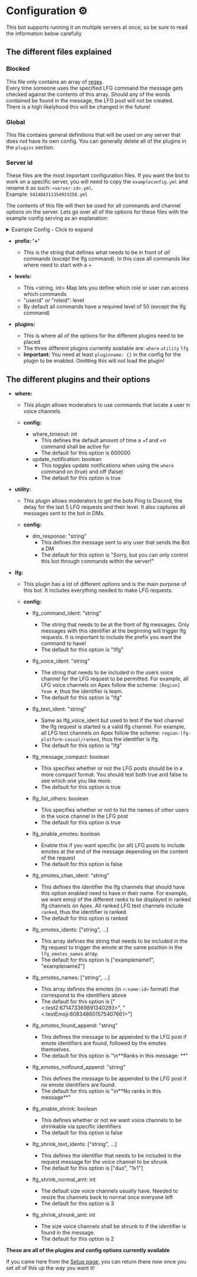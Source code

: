 # **Configuration** ⚙️
This bot supports running it on multiple servers at once, so be sure to read the information below carefully

## The different files explained

### Blocked
This file only contains an array of [regex](https://www.regular-expressions.info/).  
Every time someone uses the specified LFG command the message gets checked against the contents of this array. Should any of the words contained be found in the message, the LFG post will not be created.  
There is a high likelyhood this will be changed in the future!

### Global
This file contains general definitions that will be used on any server that does *not* have its own config.
You can generally delete all of the plugins in the `plugins` section.

### Server id
These files are the most important configuration files. If you want the bot to work on a specific server,  you will need to copy the `exampleconfig.yml` and rename it as such: `<server-id>.yml`.  
Example: `541484311354933258.yml`

The contents of this file will then be used for all commands and channel options on the server.
Lets go over all of the options for these files with the example config serving as an explanation:

<details>
<summary>Example Config - Click to expand</summary>
<p>

This config is based on the config used on the [Apex Legends Discord server](discord.gg/apexlegends)
```yml
# Apex Server

prefix: '+'

levels:
  # Dark
  "108552944961454080": 100
  
  # Admin
  "542068272007217193": 100

  # Mod
  "542793364722941972": 50

plugins:

  where: {}
  utility: {}
  
  lfg:
    config:
        lfg_command_ident: "!lfg"
        lfg_voice_ident: "team"
        lfg_text_ident: "lfg"
        lfg_message_compact: true
        lfg_list_others: true
        
        lfg_enable_emotes: true
        lfg_emotes_chan_ident: "ranked"
        lfg_emotes_idents: ["bronze", "silver", "gold", "plat", "diamond", "predator"]
        lfg_emotes_names: ["<:bronze:594109269524086794>", "<:silver:594109269805367297>", "<:gold:594109269528412161>", "<:platinum:594109270585507846>", "<:diamond:594109386276995072>", "<:predator:594109270509748224>"]
        lfg_emotes_found_append: "\n**Ranks in this message: **"
        lfg_emotes_notfound_append: "\n**No ranks in this message**"
        
        lfg_enable_shrink: true
        lfg_shrink_text_idents: ["duo", "1v1"]
        lfg_shrink_normal_amt: 3
        lfg_shrink_shrunk_amt: 2
```
</p>
</details>

- **prefix: '+'**
  - This is the string that defines what needs to be in front of *all* commands (except the lfg command). In this case all commands like where need to start with a +
  
- **levels:**
  - This <string, int> Map lets you define which role or user can access which commands
  - "userid" *or* "roleid": level
  - By default all commands have a required level of 50 (except the lfg command)

- **plugins:**
  - This is where all of the options for the different plugins need to be placed
  - The three different plugins currently available are: `where` `utility` `lfg`
  - **Important:** You need at least `pluginname: {}` in the config for the plugin to be enabled. Omitting this will not load the plugin!

## The different plugins and their options

- **where:**
  - This plugin allows moderators to use commands that locate a user in voice channels.  
  
  - **config:**
    - where_timeout: int
      - This defines the default amount of time a +f and +n command shall be active for
      - The default for this option is 600000
	- update_notification: boolean
	  - This toggles update notifications when using the `where` command on (true) and off (false)
	  - The default for this option is true

- **utility:**
  - This plugin allows moderators to get the bots Ping to Discord, the delay for the last 5 LFG requests and their level. It also captures all messages sent to the bot in DMs.  
  
  - **config:**
    - dm_response: "string"
      - This defines the message sent to any user that sends the Bot a DM
      - The default for this option is "Sorry, but you can only control this bot through commands within the server!"
    
- **lfg:**
  - This plugin has a lot of different options and is the main purpose of this bot. It includes everything needed to make LFG requests.  
  
  - **config:**
    - lfg_command_ident: "string"
      - The string that needs to be at the front of lfg messages. Only messages with this identifier at the beginning will trigger lfg requests. It is important to include the prefix you want the command to have!
      - The default for this option is "!lfg"
    - lfg_voice_ident: "string"
      - The string that needs to be included in the users voice channel for the LFG request to be permitted. For example, all LFG voice channels on Apex follow the scheme: `[Region] Team #`, thus the identifier is team.
      - The default for this option is "lfg"
    - lfg_text_ident: "string"
      - Same as lfg_voice_ident but used to test if the text channel the lfg request is started is a valid lfg channel. For example, all LFG text channels on Apex follow the scheme: `region-lfg-platform-casual/ranked`, thus the identifier is lfg.
      - The default for this option is "lfg"
    - lfg_message_compact: boolean
      - This specifies whether or not the LFG posts should be in a more compact format. You should test both true and false to see which one you like more.
      - The default for this option is true
    - lfg_list_others: boolean
      - This specifies whether or not to list the names of other users in the voice channel in the LFG post
      - The default for this option is true  
      
    - lfg_enable_emotes: boolean
      - Enable this if you want specific (or all) LFG posts to include emotes at the end of the message depending on the content of the request
      - The default for this option is false
    - lfg_emotes_chan_ident: "string"
      - This defines the identifier the lfg channels that should have this option enabled need to have in their name. For example, we want emoji of the different ranks to be displayed in ranked lfg channels on Apex. All ranked LFG text channels include `ranked`, thus the identifier is ranked.
      - The default for this option is ranked 
    - lfg_emotes_idents: ["string", ...]
      - This array defines the string that needs to be included in the lfg request to trigger the emote at the same position in the `lfg_emotes_names` array.
      - The default for this option is ["examplename1", "examplename2"]
    - lfg_emotes_names: ["string", ...]
      - This array defines the emotes (in `<:name:id>` format) that correspond to the identifiers above
      - The default for this option is ["<:test2:671473369891340293>", "<:testEmoji:608348601575407661>"]
    - lfg_emotes_found_append: "string"
      - This defines the message to be appended to the LFG post if emote identifiers are found, followed by the emotes themselves.
      - The default for this option is "\n\*\*Ranks in this message: **"
    - lfg_emotes_notfound_append: "string"
      - This defines the message to be appended to the LFG post if *no* emote identifiers are found.
      - The default for this option is "\n\*\*No ranks in this message**"  
      
    - lfg_enable_shrink: boolean
      - This defines whether or not we want voice channels to be shrinkable via specific identifiers
      - The default for this option is false
    - lfg_shrink_text_idents: ["string", ...]
      - This defines the identifier that needs to be included in the request message for the voice channel to be shrunk
      - The default for this option is ["duo", "1v1"]
    - lfg_shrink_normal_amt: int
      - The default size voice channels usually have. Needed to resize the channels back to normal once everyone left
      - The default for this option is 3
    - lfg_shrink_shrunk_amt: int
      - The size voice channels shall be shrunk to if the identifier is found in the message.
      - The default for this option is 2  
      
**These are all of the plugins and config options currently available**  

If you came here from the [Setup page](https://github.com/DarkView/JS-MRVNLFG/blob/master/docs/SETUP.md#keeping-the-bot-running), you can return there now once you set all of this up the way you want it!
